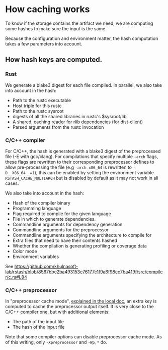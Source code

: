 # How caching works

To know if the storage contains the artifact we need, we are
computing some hashes to make sure the input is the same.

Because the configuration and environment matter, the hash
computation takes a few parameters into account.

## How hash keys are computed.

### Rust

We generate a blake3 digest for each file compiled.
In parallel, we also take into account in the hash:
* Path to the rustc executable
* Host triple for this rustc
* Path to the rustc sysroot
* digests of all the shared libraries in rustc's $sysroot/lib
* A shared, caching reader for rlib dependencies (for dist-client)
* Parsed arguments from the rustc invocation

### C/C++ compiler

For C/C++, the hash is generated with a blake3 digest of the preprocessed
file (-E with gcc/clang). For compilations that specify multiple `-arch` flags,
these flags are rewritten to their corresponding preprocessor defines to allow
pre-processing the file (e.g `-arch x86_64` is rewritten to `-D__X86_64__=1`),
this can be enabled by setting the environment variable
`RSTASH_CACHE_MULTIARCH` but is disabled by default as it may not work in all
cases.

We also take into account in the hash:
* Hash of the compiler binary
* Programming language
* Flag required to compile for the given language
* File in which to generate dependencies.
* Commandline arguments for dependency generation
* Commandline arguments for the preprocessor
* Commandline arguments specifying the architecture to compile for
* Extra files that need to have their contents hashed
* Whether the compilation is generating profiling or coverage data
* Color mode
* Environment variables

See https://github.com/khulnasoft-lab/rstash/blob/8567bbe2ba493153e76177c1f9a6f98cc7ba419f/src/compiler/c.rs#L84

### C/C++ preprocessor

In "preprocessor cache mode", [explained in the local doc](Local.md), an
extra key is computed to cache the preprocessor output itself. It is very close
to the C/C++ compiler one, but with additional elements:

* The path of the input file
* The hash of the input file

Note that some compiler options can disable preprocessor cache mode. As of this
writing, only `-Xpreprocessor` and `-Wp,*` do.
